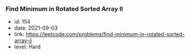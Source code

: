 ### Find Minimum in Rotated Sorted Array II

* id: 154
* date: 2021-09-03
* link: https://leetcode.com/problems/find-minimum-in-rotated-sorted-array-ii
* level: Hard
